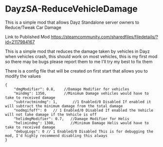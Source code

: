 # DayzSA-ReduceVehicleDamage
This is a simple mod that allows Dayz Standalone server owners to Reduce/Tweak  Car Damage

Link to Published Mod https://steamcommunity.com/sharedfiles/filedetails/?id=2117984167

This is a simple mod that reduces the damage taken by vehicles in Dayz when vehicles crash, this should work on most vehicles, this is my first mod so there may be bugs please report them to me I'll try my best to fix them

There is a config file that will be created on first start that allows you to modify the values
```
{
    "dmgModifier": 0.8,    //Damage Modifier for vehicles
    "mindmg": 1350,        //Minimum Damage vehicles would have to take to received damage
    "subtractmindmg": 1,       //1 Enabled/0 Disabled If enabled it will subtract the minimum damage from the total damage
    "nodmgifoff": 0   // 1 Enabled/0 Disabled If enabled the Vehicle will not take damage if the Vehicle is off
    "helidmgModifier": 0.7,   //Damage Modifier for Helis
    "helimindmg": 1300,       //Minimum Damage Helis would have to take to received damage
	"debugLogs": 0 // 1 Enabled/0 Disabled This is for debugging the mod, I'd highly recommend disabling this always
}
```
